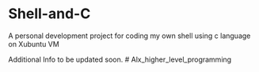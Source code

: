 # Shell-and-C

A personal development project for coding my own shell using c language on Xubuntu VM

Additional Info to be updated soon. # Alx_higher_level_programming
